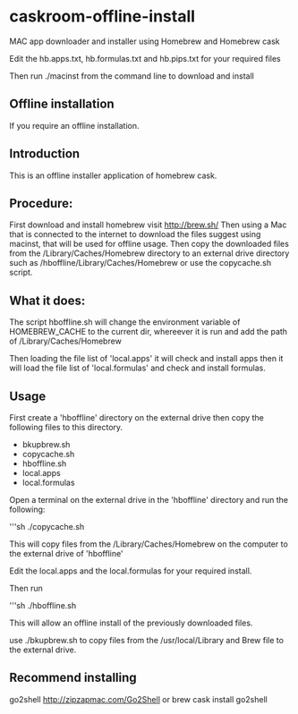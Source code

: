 # caskroom-offline-install

MAC app downloader and installer using Homebrew and Homebrew cask

Edit the hb.apps.txt, hb.formulas.txt and hb.pips.txt
for your required files

Then run ./macinst from the command line to download and install

## Offline installation
If you require an offline installation.

## Introduction

This is an offline installer application of homebrew cask.

## Procedure:

First download and install homebrew visit http://brew.sh/
Then using a Mac that is connected to the internet to download the files suggest using macinst, that will be used for offline usage. Then copy the downloaded files from the /Library/Caches/Homebrew directory to an external drive directory such as /hboffline/Library/Caches/Homebrew
or use the copycache.sh script.

## What it does:
The script hboffline.sh will change the environment variable of HOMEBREW_CACHE to the current dir, whereever it is run and add the path of /Library/Caches/Homebrew

Then loading the file list of 'local.apps' it will check and install apps then it will load the file list of 'local.formulas' and check and install formulas.

## Usage
First create a 'hboffline' directory on the external drive then copy the following files to this directory.

* bkupbrew.sh
* copycache.sh
* hboffline.sh
* local.apps
* local.formulas

Open a terminal on the external drive in the 'hboffline' directory and run the following:

'''sh
./copycache.sh

This will copy files from the /Library/Caches/Homebrew on the computer to the external drive
of 'hboffline'

Edit the local.apps and the local.formulas for your required install.

Then run

'''sh
./hboffline.sh

This will allow an offline install of the previously downloaded files.

use ./bkupbrew.sh to copy files from the /usr/local/Library and Brew file to 
the external drive.

## Recommend installing
go2shell 
http://zipzapmac.com/Go2Shell
or brew cask install go2shell





